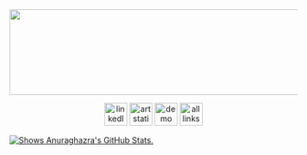 <img src="https://wallpapers.com/images/hd/pink-solid-color-625ntfjzqib0tpk2.jpg" height="150" width="20000"/>

<p align="center"> 
<a href="https://linkedin.com/in/ongoreba"><img src="https://img.icons8.com/?size=100&id=8808&format=png&color=ffffff" alt="linkedIn account" width="40px" height="40px"></a> <a href="https://ongoreba.artstation.com/" target="_blank" rel="noreferrer"><img src="https://img.icons8.com/?size=100&id=pB77uEobJRjy&format=png&color=ffffff" alt="artstation portfolio" width="40" height="40"/></a> <a href="https://vimeo.com/907978064" target="_blank" rel="noreferrer"><img src="https://img.icons8.com/?size=100&id=38250&format=png&color=ffffff" alt="demo reel" width="40" height="40"/></a> <a href="https://ongoreba.carrd.co/" target="_blank" rel="noreferrer"><img src="https://img.icons8.com/?size=100&id=0GU4b5gZ4PdA&format=png&color=ffffff" alt="all links" width="40" height="40"/></a></p>

<a href="https://github.com/">
<picture>
  <source media="(prefers-color-scheme: dark)" srcset="https://img.icons8.com/?size=100&id=38250&format=png&color=ffffff">
  <img alt="Shows Anuraghazra's GitHub Stats." src="https://img.icons8.com/?size=100&id=38250&format=png&color=c33c82 ">
</picture>
</a>

<!--
**ongoreba/ongoreba** is a ✨ _special_ ✨ repository because its `README.md` (this file) appears on your GitHub profile.

Here are some ideas to get you started:

- 🔭 I’m currently working on ...
- 🌱 I’m currently learning ...
- 👯 I’m looking to collaborate on ...
- 🤔 I’m looking for help with ...
- 💬 Ask me about ...
- 📫 How to reach me: ...
- 😄 Pronouns: ...
- ⚡ Fun fact: ...
-->
